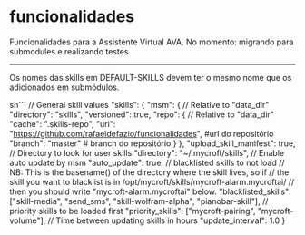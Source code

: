 # funcionalidades
Funcionalidades para a Assistente Virtual AVA.
No momento: migrando para submodules e realizando testes

---

Os nomes das skills em DEFAULT-SKILLS devem ter o mesmo nome que os adicionados em submódulos.

sh```
// General skill values
  "skills": {
    "msm": {
      // Relative to "data_dir"
      "directory": "skills",
      "versioned": true,
      "repo": {
        // Relative to "data_dir"
        "cache": ".skills-repo",
        "url": "https://github.com/rafaeldefazio/funcionalidades", #url do repositório
        "branch": "master" # branch do repositório
      }
    },
    "upload_skill_manifest": true,
    // Directory to look for user skills
    "directory": "~/.mycroft/skills",
    // Enable auto update by msm
    "auto_update": true,
    // blacklisted skills to not load
    // NB: This is the basename() of the directory where the skill lives, so if
    // the skill you want to blacklist is in /opt/mycroft/skills/mycroft-alarm.mycroftai/
    // then you should write "mycroft-alarm.mycroftai" below.
    "blacklisted_skills": ["skill-media", "send_sms", "skill-wolfram-alpha", "pianobar-skill"],
    // priority skills to be loaded first
    "priority_skills": ["mycroft-pairing", "mycroft-volume"],
    // Time between updating skills in hours
    "update_interval": 1.0
  }
  ```
